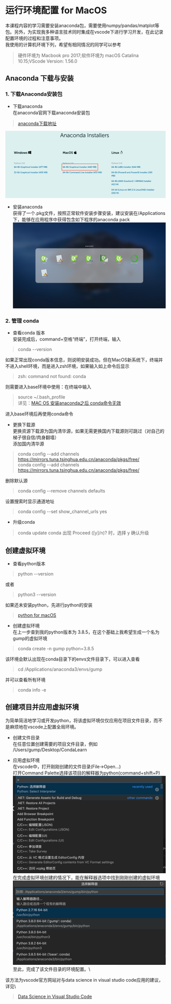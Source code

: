 # 运行环境配置 for MacOS
本课程内容的学习需要安装anaconda包，需要使用numpy/pandas/matplot等包。另外，为实现我多种语言技术同时集成在vscode下进行学习开发，在此记录配置环境的过程和注意事项。\
我使用的计算机环境下列，希望有相同情况的同学可以参考
> 硬件环境为 Macbook pro 2017;软件环境为 macOS Catalina 10.15;VScode Version: 1.56.0

## Anaconda 下载与安装
### 1. 下载Anaconda安装包
* 下载anaconda\
在anaconda官网下载anaconda安装包
> [anaconda下载地址](https://www.anaconda.com/products/individual)

![我选择的版本](/img/anaconda-installers-image.png "installers version")

* 安装anaconda\
获得了一个.pkg文件，按照正常软件安装步骤安装，建议安装在/Applications下，能够在应用程序中获得包含如下程序的anaconda pack\
![anaconda pack](/img/anaconda-pack.png)

### 2. 管理 conda
* 查看conda 版本\
安装完成后，command+空格“终端”，打开终端，输入
> conda --version

如果正常出现conda版本信息，则说明安装成功。但在MacOS新系统下，终端并不进入shell环境，而是进入zsh环境，如果输入如上命令后显示
> zsh: command not found: conda

则需要进入base环境中使用：在终端中输入
> source ~/.bash_profile \
> 详见：[MAC OS 安装anaconda之后 conda命令无效](https://blog.csdn.net/Cece11011/article/details/103820337)

进入base环境后再使用conda命令

* 更换下载源\
更换资源下载源为国内清华源，如果无需更换国内下载源则可跳过（对自己的梯子很自信/肉身翻墙）\
添加国内清华源
> conda config --add channels https://mirrors.tuna.tsinghua.edu.cn/anaconda/pkgs/free/ \
> conda config --add channels https://mirrors.tuna.tsinghua.edu.cn/anaconda/pkgs/free/

删除默认源
> conda config --remove channels defaults

设置搜索时显示通道地址
> conda config --set show_channel_urls yes

* 升级conda
> conda update conda
> 出现 Proceed ([y]/n)? 时，选择 y 确认升级

## 创建虚拟环境
* 查看python版本
> python --version

或者
> python3 --version

如果还未安装python，先进行python的安装
> [python for macOS](https://www.python.org/downloads/mac-osx/)

* 创建虚拟环境\
在上一步查到我的python版本为 3.8.5，在这个基础上我希望生成一个名为gump的虚拟环境
> conda create -n gump python=3.8.5

该环境会默认出现在conda目录下的envs文件目录下，可以进入查看
> cd /Applications/anaconda3/envs/gump

并可以查看所有环境
> conda info -e

## 创建项目并应用虚拟环境
为简单简洁地学习或开发python，将该虚拟环境仅仅应用在项目文件目录，而不是麻烦地在vscode上配置全局环境。

* 创建文件目录\
在任意位置创建需要的项目文件目录，例如 /Users/gump/Desktop/CondaLearn

* 应用虚拟环境\
在vscode中，打开刚刚创建的文件目录(File->Open...)\
打开Command Palette选择该项目的解释器为python(command+shift+P)\
![选择解释器](/img/interpreter.png)
在完成虚拟环境创建的情况下，能在解释器选项中找到刚刚创建的虚拟环境\
![python解释器选项](/img/interpreter-options.png)
至此，完成了该文件目录的环境配置。\

该方法为vscode官方网站对与data science in visual studio code应用的建议，详见\
> [Data Science in Visual Studio Code](https://code.visualstudio.com/docs/python/data-science-tutorial)
